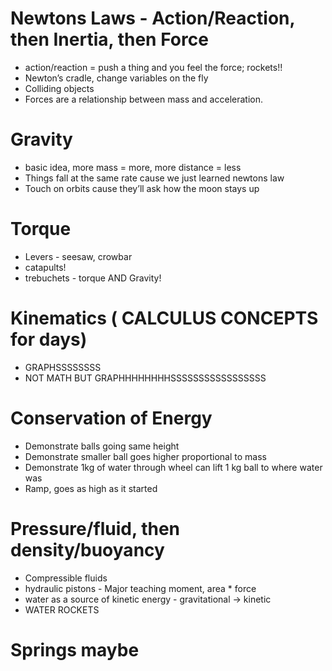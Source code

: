 
# Newtons Laws - Action/Reaction, then Inertia, then Force 
* action/reaction = push a thing and you feel the force; rockets!!
* Newton’s cradle, change variables on the fly
* Colliding objects
* Forces are a relationship between mass and acceleration.
# Gravity
* basic idea, more mass = more, more distance = less
* Things fall at the same rate cause we just learned newtons law
* Touch on orbits cause they’ll ask how the moon stays up
# Torque
* Levers - seesaw, crowbar
* catapults!
* trebuchets - torque AND Gravity!
# Kinematics ( CALCULUS CONCEPTS for days)
* GRAPHSSSSSSSS
* NOT MATH BUT GRAPHHHHHHHHSSSSSSSSSSSSSSSSS
# Conservation of Energy
* Demonstrate balls going same height
* Demonstrate smaller ball goes higher proportional to mass
* Demonstrate 1kg of water through wheel can lift 1 kg ball to where water was
* Ramp, goes as high as it started
# Pressure/fluid, then density/buoyancy
* Compressible fluids
* hydraulic pistons - Major teaching moment, area * force
* water as a source of kinetic energy - gravitational -> kinetic
* WATER ROCKETS
# Springs maybe

